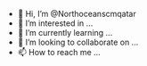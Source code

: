 - 👋 Hi, I’m @Northoceanscmqatar
- 👀 I’m interested in ...
- 🌱 I’m currently learning ...
- 💞️ I’m looking to collaborate on ...
- 📫 How to reach me ...

<!---
Northoceanscmqatar/Northoceanscmqatar is a ✨ special ✨ repository because its `README.md` (this file) appears on your GitHub profile.
You can click the Preview link to take a look at your changes.
--->
